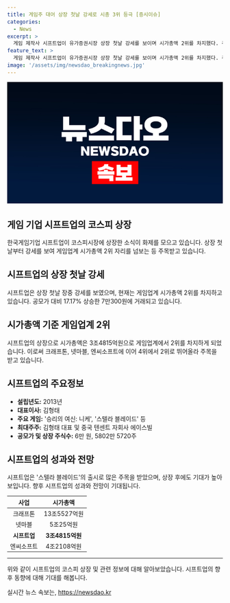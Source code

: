 ```yaml
---
title: 게임주 대어 상장 첫날 강세로 시총 3위 등극 [증시이슈]
categories:
  - News
excerpt: >
  게임 제작사 시프트업이 유가증권시장 상장 첫날 강세를 보이며 시가총액 2위를 차지했다. 주가는 공모가 대비 17.17% 상승한 7만300원에 거래되었고, 시가총액은 3조4815억원으로 게임업계에서 4위를 기록했다. 최대주주는 김형태 대표와 중국 텐센트 자회사로, IPO를 통해 4350억원을 모집했다. 승리의 여신: 니케와 스텔라 블레이드를 통해 인기를 끌었으며, 액션 게임 스텔라 블레이드의 총 판매량은 100만장 이상으로 추정된다.
feature_text: >
  게임 제작사 시프트업이 유가증권시장 상장 첫날 강세를 보이며 시가총액 2위를 차지했다. 주가는 공모가 대비 17.17% 상승한 7만300원에 거래되었고, 시가총액은 3조4815억원으로 게임업계에서 4위를 기록했다. 최대주주는 김형태 대표와 중국 텐센트 자회사로, IPO를 통해 4350억원을 모집했다. 승리의 여신: 니케와 스텔라 블레이드를 통해 인기를 끌었으며, 액션 게임 스텔라 블레이드의 총 판매량은 100만장 이상으로 추정된다.
image: '/assets/img/newsdao_breakingnews.jpg'
---
```


<p><img src="/assets/img/newsdao_breakingnews.jpg" alt="koreaapp 속보" /></p>

<h2 data-ke-size="size26">게임 기업 시프트업의 코스피 상장</h2>

<p data-ke-size="size16">한국게임기업 시프트업이 코스피시장에 상장한 소식이 화제를 모으고 있습니다. 상장 첫날부터 강세를 보여 게임업계 시가총액 2위 자리를 넘보는 등 주목받고 있습니다.</p>

<h2 data-ke-size="size24">시프트업의 상장 첫날 강세</h2>

<p data-ke-size="size16">시프트업은 상장 첫날 장중 강세를 보였으며, 현재는 게임업계 시가총액 2위를 차지하고 있습니다. 공모가 대비 17.17% 상승한 7만300원에 거래되고 있습니다.</p>

<h2 data-ke-size="size24">시가총액 기준 게임업계 2위</h2>

<p data-ke-size="size16">시프트업의 상장으로 시가총액은 3조4815억원으로 게임업계에서 2위를 차지하게 되었습니다. 이로써 크래프톤, 넷마블, 엔씨소프트에 이어 4위에서 2위로 뛰어올라 주목을 받고 있습니다.</p>

<h2 data-ke-size="size24">시프트업의 주요정보</h2>

<ul>
<li><b>설립년도:</b> 2013년</li>
<li><b>대표이사:</b> 김형태</li>
<li><b>주요 게임:</b> '승리의 여신: 니케', '스텔라 블레이드' 등</li>
<li><b>최대주주:</b> 김형태 대표 및 중국 텐센트 자회사 에이스빌</li>
<li><b>공모가 및 상장 주식수:</b> 6만 원, 5802만 5720주</li>
</ul>

<h2 data-ke-size="size24">시프트업의 성과와 전망</h2>

<p data-ke-size="size16">시프트업은 '스텔라 블레이드'의 출시로 많은 주목을 받았으며, 상장 후에도 기대가 높아 보입니다. 향후 시프트업의 성과와 전망이 기대됩니다.</p>

<table>
<thead>
<tr>
<th><b>사업</b></th>
<th><b>시가총액</b></th>
</tr>
</thead>
<tbody>
<tr>
<td style="text-align: center;">크래프톤</td>
<td style="text-align: center;">13조5527억원</td>
</tr>
<tr>
<td style="text-align: center;">넷마블</td>
<td style="text-align: center;">5조25억원</td>
</tr>
<tr>
<td style="text-align: center;"><b>시프트업</b></td>
<td style="text-align: center;"><b>3조4815억원</b></td>
</tr>
<tr>
<td style="text-align: center;">엔씨소프트</td>
<td style="text-align: center;">4조2108억원</td>
</tr>
</tbody>
</table>

<hr>

<p data-ke-size="size16">위와 같이 시프트업의 코스피 상장 및 관련 정보에 대해 알아보았습니다. 시프트업의 향후 동향에 대해 기대를 해봅니다.</p>
실시간 뉴스 속보는, <a href="https://newsdao.kr" rel="dofollow">https://newsdao.kr</a>



